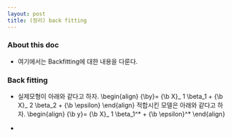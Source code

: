 ```yaml
---
layout: post
title: (정리) back fitting 
---
```


### About this doc 

- 여기에서는 Backfitting에 대한 내용을 다룬다. 

### Back fitting 

- 실제모형이 아래와 같다고 하자. 
\begin{align}
{\by}= {\b X}_ 1 \beta_1 + {\b X}_ 2 \beta_2 + {\b \epsilon} 
\end{align}
적합시킨 모델은 아래와 같다고 하자. 
\begin{align}
{\b y}= {\b X}_ 1 \beta_1^* + {\b \epsilon}^* 
\end{align}

- 
